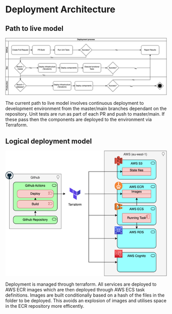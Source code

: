 ﻿# Deployment Architecture

## Path to live model 

![Path to live](images/Path-To-Live.png)

The current path to live model involves continuous deployment to development environment from the master/main branches dependant on the repository. Unit tests are run as part of each PR and push to master/main. If these pass then the components are deployed to the environment via Terraform.


## Logical deployment model

![Logical deployment](images/Deployment-Architecture.png)

Deployment is managed through terraform. All services are deployed to AWS ECR images which are then deployed through AWS ECS task definitions. Images are built conditionally based on a hash of the files in the folder to be deployed. This avoids an explosion of images and utilises space in the ECR repository more efficently.
